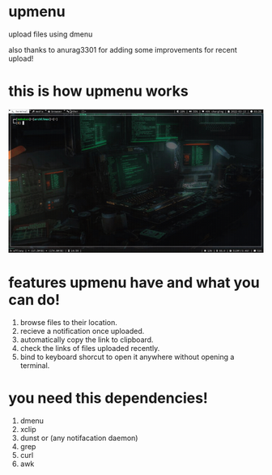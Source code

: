 # upmenu
upload files using dmenu

also thanks to anurag3301 for adding some improvements for recent upload!

# this is how upmenu works
![upmenu preview](preview.gif)

# features upmenu have and what you can do!
1. browse files to their location.
2. recieve a notification once uploaded.
3. automatically copy the link to clipboard.
4. check the links of files uploaded recently.
5. bind to keyboard shorcut to open it anywhere without opening a terminal.

# you need this dependencies!
1. dmenu
2. xclip
3. dunst or (any notifacation daemon)
4. grep
5. curl
6. awk






